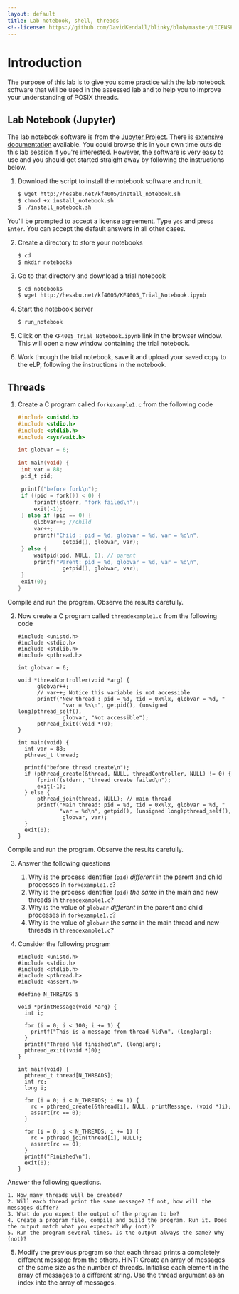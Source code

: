 ```yaml
---
layout: default
title: Lab notebook, shell, threads
<!--license: https://github.com/DavidKendall/blinky/blob/master/LICENSE-->
---
```


# Introduction

The purpose of this lab is to give you some practice with the lab notebook software that will be used in the assessed lab and to help you to improve your understanding of POSIX threads.

## Lab Notebook (Jupyter)

The lab notebook software is from the [Jupyter Project](http://jupyter.org/). There is [extensive documentation](https://jupyter.readthedocs.io/en/latest/index.html) available. You could browse this in your own time outside this lab session if you're interested. However, the software is very easy to use and you should get started straight away by following the instructions below.

1. Download the script to install the notebook software and run it.

    ``` sh
    $ wget http://hesabu.net/kf4005/install_notebook.sh
    $ chmod +x install_notebook.sh
    $ ./install_notebook.sh
    ```
You'll be prompted to accept a license agreement. Type `yes` and press `Enter`. You can accept the
default answers in all other cases.

2. Create a directory to store your notebooks

    ``` sh
    $ cd 
    $ mkdir notebooks
    ```
3. Go to that directory and download a trial notebook

    ``` sh
    $ cd notebooks
    $ wget http://hesabu.net/kf4005/KF4005_Trial_Notebook.ipynb
    ```
4. Start the notebook server

    ``` sh
    $ run_notebook
    ```
5. Click on the `KF4005_Trial_Notebook.ipynb` link in the browser window. This will open a new window containing the trial
   notebook.

6. Work through the trial notebook, save it and upload your saved copy to the eLP, following the instructions in the notebook.
     
## Threads

1. Create a C program called `forkexample1.c` from the following code

    ``` C
    #include <unistd.h>
    #include <stdio.h>
    #include <stdlib.h>
    #include <sys/wait.h>

    int globvar = 6;

    int main(void) {
     int var = 88;
     pid_t pid;

     printf("before fork\n");
     if ((pid = fork()) < 0) {
         fprintf(stderr, "fork failed\n");
         exit(-1);
     } else if (pid == 0) {
         globvar++; //child
         var++;
         printf("Child : pid = %d, globvar = %d, var = %d\n",
                  getpid(), globvar, var);
     } else {
         waitpid(pid, NULL, 0); // parent
         printf("Parent: pid = %d, globvar = %d, var = %d\n",
                  getpid(), globvar, var);
     }
     exit(0);
    }
    ```
Compile and run the program. Observe the results carefully.

2. Now create a C program called `threadexample1.c` from the following code

    ```
    #include <unistd.h>
    #include <stdio.h>
    #include <stdlib.h>
    #include <pthread.h>

    int globvar = 6;

    void *threadController(void *arg) {
          globvar++; 
          // var++; Notice this variable is not accessible
          printf("New thread : pid = %d, tid = 0x%lx, globvar = %d, "
                  "var = %s\n", getpid(), (unsigned long)pthread_self(),
                  globvar, "Not accessible");
          pthread_exit((void *)0);
    }

    int main(void) {
      int var = 88;
      pthread_t thread;

      printf("before thread create\n");
      if (pthread_create(&thread, NULL, threadController, NULL) != 0) {
          fprintf(stderr, "thread create failed\n");
          exit(-1);
      } else {
          pthread_join(thread, NULL); // main thread
          printf("Main thread: pid = %d, tid = 0x%lx, globvar = %d, " 
                 "var = %d\n", getpid(), (unsigned long)pthread_self(),
                  globvar, var);
      }
      exit(0);
    }
    ```
Compile and run the program. Observe the results carefully.

3. Answer the following questions

    1. Why is the process identifier (`pid`) *different* in the parent and child processes in `forkexample1.c`?
    2. Why is the process identifier (`pid`) *the same* in the main and new threads in `threadexample1.c`?
    3. Why is the value of `globvar` *different* in the parent and child processes in `forkexample1.c`?
    4. Why is the value of `globvar` *the same* in the main thread and new threads in `threadexample1.c`?

4. Consider the following program

    ```
    #include <unistd.h>
    #include <stdio.h>
    #include <stdlib.h>
    #include <pthread.h>
    #include <assert.h>

    #define N_THREADS 5

    void *printMessage(void *arg) {
      int i;

      for (i = 0; i < 100; i += 1) {
        printf("This is a message from thread %ld\n", (long)arg);
      }
      printf("Thread %ld finished\n", (long)arg);
      pthread_exit((void *)0);
    }

    int main(void) {
      pthread_t thread[N_THREADS];
      int rc;
      long i;

      for (i = 0; i < N_THREADS; i += 1) {
        rc = pthread_create(&thread[i], NULL, printMessage, (void *)i);
        assert(rc == 0);
      }

      for (i = 0; i < N_THREADS; i += 1) {
        rc = pthread_join(thread[i], NULL);
        assert(rc == 0);
      }
      printf("Finished\n");
      exit(0);
    }
    ```
Answer the following questions.

    1. How many threads will be created?
    2. Will each thread print the same message? If not, how will the messages differ?
    3. What do you expect the output of the program to be? 
    4. Create a program file, compile and build the program. Run it. Does the output match what you expected? Why (not)?
    5. Run the program several times. Is the output always the same? Why (not)?

5. Modify the previous program so that each thread prints a completely different message from the others.
   HINT: Create an array of messages of the same size as the number of threads. Initialise each element in
   the array of messages to a different string. Use the thread argument as an index into the array of messages.

